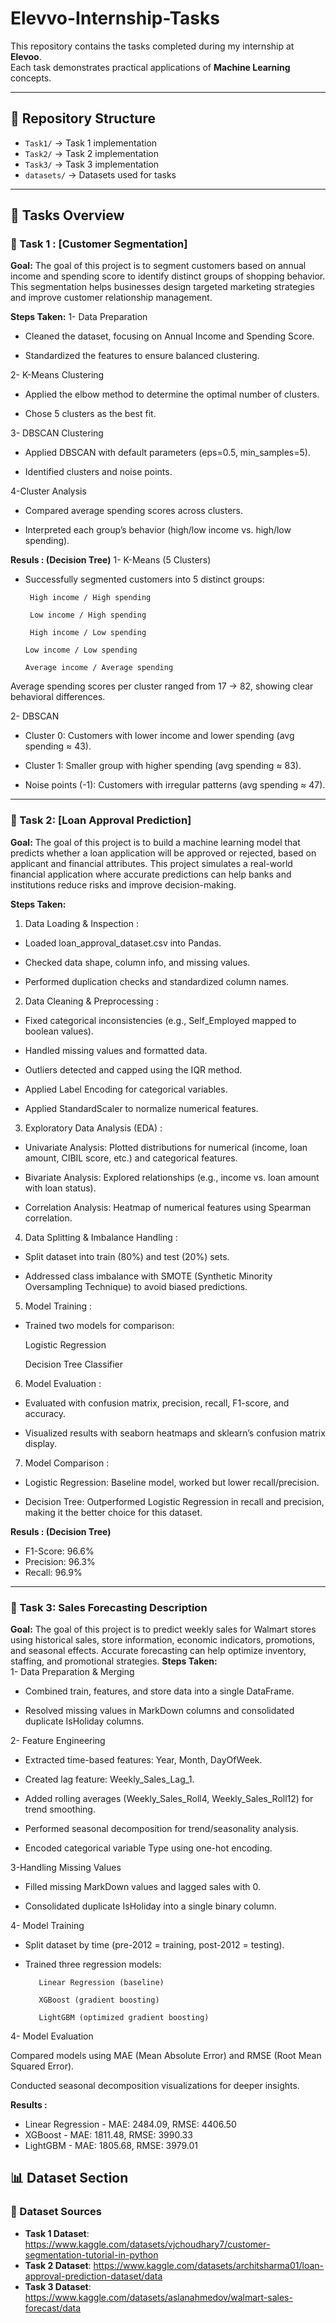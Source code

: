 # Elevvo-Internship-Tasks


This repository contains the tasks completed during my internship at **Elevoo**.  
Each task demonstrates practical applications of **Machine Learning** concepts.  

---

## 📂 Repository Structure
- `Task1/` → Task 1 implementation
- `Task2/` → Task 2 implementation
- `Task3/` → Task 3 implementation
- `datasets/` → Datasets used for tasks
  
---
## 📝 Tasks Overview

### 🔹 Task 1 : [Customer Segmentation]
**Goal:** 
The goal of this project is to segment customers based on annual income and spending score to identify distinct groups of shopping behavior. This segmentation helps businesses design targeted marketing strategies and improve customer relationship management.

**Steps Taken:** 
1- Data Preparation

- Cleaned the dataset, focusing on Annual Income and Spending Score.

- Standardized the features to ensure balanced clustering.

2- K-Means Clustering

- Applied the elbow method  to determine the optimal number of clusters.

- Chose 5 clusters as the best fit.

3- DBSCAN Clustering

- Applied DBSCAN with default parameters (eps=0.5, min_samples=5).

- Identified clusters and noise points.

4-Cluster Analysis

- Compared average spending scores across clusters.

- Interpreted each group’s behavior (high/low income vs. high/low spending).
  
**Resuls : (Decision Tree)**
1- K-Means (5 Clusters)

- Successfully segmented customers into 5 distinct groups:

       High income / High spending

       Low income / High spending

       High income / Low spending

      Low income / Low spending

      Average income / Average spending

Average spending scores per cluster ranged from 17 → 82, showing clear behavioral differences.

2- DBSCAN

- Cluster 0: Customers with lower income and lower spending (avg spending ≈ 43).

- Cluster 1: Smaller group with higher spending (avg spending ≈ 83).

- Noise points (-1): Customers with irregular patterns (avg spending ≈ 47).
---
### 🔹 Task 2: [Loan Approval Prediction]  
**Goal:** 
The goal of this project is to build a machine learning model that predicts whether a loan application will be approved or rejected, based on applicant and financial attributes.
This project simulates a real-world financial application where accurate predictions can help banks and institutions reduce risks and improve decision-making.

**Steps Taken:**  
1. Data Loading & Inspection :

- Loaded loan_approval_dataset.csv into Pandas.

- Checked data shape, column info, and missing values.

- Performed duplication checks and standardized column names.

2. Data Cleaning & Preprocessing :

- Fixed categorical inconsistencies (e.g., Self_Employed mapped to boolean values).

- Handled missing values and formatted data.

- Outliers detected and capped using the IQR method.

- Applied Label Encoding for categorical variables.

- Applied StandardScaler to normalize numerical features.

3. Exploratory Data Analysis (EDA) :

- Univariate Analysis: Plotted distributions for numerical (income, loan amount, CIBIL score, etc.) and categorical features.

- Bivariate Analysis: Explored relationships (e.g., income vs. loan amount with loan status).

- Correlation Analysis: Heatmap of numerical features using Spearman correlation.

4. Data Splitting & Imbalance Handling :

- Split dataset into train (80%) and test (20%) sets.

- Addressed class imbalance with SMOTE (Synthetic Minority Oversampling Technique) to avoid biased predictions.

5. Model Training :

- Trained two models for comparison:

  Logistic Regression

  Decision Tree Classifier

6. Model Evaluation :

- Evaluated with confusion matrix, precision, recall, F1-score, and accuracy.

- Visualized results with seaborn heatmaps and sklearn’s confusion matrix display.

7. Model Comparison :

- Logistic Regression: Baseline model, worked but lower recall/precision.

- Decision Tree: Outperformed Logistic Regression in recall and precision, making it the better choice for this dataset. 

**Resuls : (Decision Tree)**
- F1-Score: 96.6%  
- Precision: 96.3%  
- Recall: 96.9%  

-----
### 🔹 Task 3: Sales Forecasting Description
**Goal:** 
The goal of this project is to predict weekly sales for Walmart stores using historical sales, store information, economic indicators, promotions, and seasonal effects.
Accurate forecasting can help optimize inventory, staffing, and promotional strategies.
**Steps Taken:**  
1- Data Preparation & Merging

- Combined train, features, and store data into a single DataFrame.

- Resolved missing values in MarkDown columns and consolidated duplicate IsHoliday columns.

2- Feature Engineering

- Extracted time-based features: Year, Month, DayOfWeek.

- Created lag feature: Weekly_Sales_Lag_1.

- Added rolling averages (Weekly_Sales_Roll4, Weekly_Sales_Roll12) for trend smoothing.

- Performed seasonal decomposition for trend/seasonality analysis.

- Encoded categorical variable Type using one-hot encoding.

3-Handling Missing Values

- Filled missing MarkDown values and lagged sales with 0.

- Consolidated duplicate IsHoliday into a single binary column.

4- Model Training

- Split dataset by time (pre-2012 = training, post-2012 = testing).

- Trained three regression models:

         Linear Regression (baseline)

         XGBoost (gradient boosting)

         LightGBM (optimized gradient boosting)

4- Model Evaluation

Compared models using MAE (Mean Absolute Error) and RMSE (Root Mean Squared Error).

Conducted seasonal decomposition visualizations for deeper insights.

**Results :**
- Linear Regression - MAE: 2484.09, RMSE: 4406.50
- XGBoost - MAE: 1811.48, RMSE: 3990.33
- LightGBM - MAE: 1805.68, RMSE: 3979.01
## 📊 Dataset Section

### 📂 Dataset Sources
- **Task 1 Dataset**: https://www.kaggle.com/datasets/vjchoudhary7/customer-segmentation-tutorial-in-python
- **Task 2 Dataset**: https://www.kaggle.com/datasets/architsharma01/loan-approval-prediction-dataset/data
- **Task 3 Dataset**: https://www.kaggle.com/datasets/aslanahmedov/walmart-sales-forecast/data
